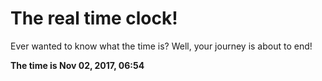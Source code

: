 # The real time clock!

Ever wanted to know what the time is? Well, your journey is about to end!

**The time is Nov 02, 2017, 06:54**